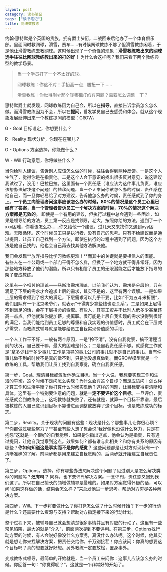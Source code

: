 ```yaml
---
layout: post
category: 读书笔记
tags: ["读书笔记"]
title: 高绩效教练
---
```


约翰·惠特默是个英国的贵族，拥有爵士头衔，二战回来后他办了一个体育俱乐部。里面同时教网球，滑雪，赛车……有时候网球教练不够了但滑雪教练闲着，于是他让滑雪教练去教网球。这时候出现了一个奇怪的现象：**滑雪教练教出来的网球选手往往比网球教练教出来的打的好！** 为什么会这样呢？我们来看下两个教练典型的教学场景。

> 当一个学员打了一个不太好的球。
>
> 网球教练：你这不对！手抬高一点，腰扭一下……
>
> 滑雪教练：你觉得刚才那个球哪里打的有问题？需要怎么调整一下？

惠特默爵士就发现，网球教练因为自己会，所以在**指导**，直接告诉学员怎么怎么做。而滑雪教练因为不会，所以在**提问**，启发学员自己去感受和体会。就从这个现象发展延伸出来一个教练提问的模型：GROW。

G - Goal 目标设定，你想要什么？

R - Reality 现状分析，你现在在哪儿？

O - Options 方案选择，你能做什么？

W - Will 行动意愿，你将做些什么？

当你给别人建议，告诉别人应该怎么做的时候，往往会得到两种反馈。一是这个人生气了，觉得你是在指责他。二是这个人会下意识的找出很多反对意见，说这建议我试过了，没用！巴拉巴拉。这里面有一个责任感（谁应该为这件事儿负责，谁应该想办法解决这个问题）的转移问题。当一个人来问你该怎么办的时候，责任感在他自己，而一旦你轻易给了对方建议，告诉他怎么办的时候，责任感就到了你的身上。**一个员工向管理者问这事应该怎么办的时候，80%的情况是这个员工心里已经有了答案，当一个管理者告诉员工一个解决方案的时候，70%的情况这个解决方案都是无效的。** 即使是一个有用的建议，但执行过程中总会遇到一些困难，如果是领导给的方法，员工第一反应是找领导，老大，按照你给的方法，遇到了一个xxx困难，你看该怎么办……你又给他一个建议，过几天又来找你又遇到yyy困难。无限循环。这个时候员工只是执行者，没有自己的思考。只有不给建议而是通过提问，让员工自己找到一个方法，即使在执行的过程中遇到了问题，因为这个方法是他自己找的，他也会自己再去找其他方法解决他。

我们会发现**放弃指导比学习教练更难！**而其中的关键就是要相信人的潜能。有些人在一个公司或一个部门干得不怎么样，但换了一个地方就干得非常好，因为那些地方释放了他们的潜能。所以只有相信了员工的无限潜能之后才能放下指导的架子变成教练。

这里有一个相关的理论——马斯洛需求理论，以前我们认为，需求是分层的，只有满足了下层的需求才会追求上层的需求，其实不是的，这里有两个误解。一是如果上层的需求得到了极大的满足，下层需求可以几乎不要，比如“不为五斗米折腰”，我们团队有一个北京老爷们，就表示“干得爽少拿些钱也没关系”。二是如果上层得不到满足的话，会在下层拼命的索取。有些人，其实工资并不比别人低多少甚至还高一点点。但他就和你提加薪，提离职。很可能是上层自我实现的需求没得到很好的满足，当我们能给到员工足够的尊重和自我实现的价值感时，员工就会在下层减少需求，而教练式辅导就是能够给员工自我实现价值感的手段。

一个人工作干不好，一般有两个原因，一是“拎不清”，没有自我觉察，搞不清楚当前的状况，自己要干嘛，最大的困难是什么；二是自我责任感不够。就感觉工作就是“拿多少钱干多少事儿”工作是领导的事儿公司的事儿就不是自己的事儿。当有件事儿做不到的时候不是真的做不到，只是他没想真做到。而GROW模型就是一个教练的工具，帮助我们让员工找到自我察觉，确立自我责任感。

第一步，Goal。理清目标或激发他确立目标。当一个人说，我想要实现工作和生活的平衡。这个时候不是问怎么实现？为什么会有这个目标？而是应该问：怎么样才算工作和生活平衡？你打算什么时候实现他？这样的问题，让目标变得更清晰和具体。这里有一个特别要注意的问题，就是**一定不要评价这个目标**。一旦评价，责任感就会到教练身上，这场教练就失败了。还有就是，就算一个目标不靠谱，最后被教练的人自己意识到目标不靠谱进而调整或放弃了这个目标，也是教练成功的标志。

第二步，Reality。关于现状的问题有这些：现状是什么？那些事儿让你很心烦？**你都做过哪些努力？**甚至有些人想了想会说“我好像也没做什么努力，只是在抱怨”这就是一个很好的自我觉察，如果是你指出这点，他会认为是指责，只有通过提问，让他自我觉察到这点。效果如何？都有谁与此相关？和你有关系的原因有哪些？**你如何知道这是事实而不是你的感觉？** 这些问题都是让对方对现状有一个清晰准确的了解。前两步都是用来建立自我觉察的，后两步就开始建立自我责任了。

第三步，Options。选择。你有哪些办法来解决这个问题？见过别人是怎么解决类似的问题吗？**还有吗？** 同样，也不要评判解决方案。一旦评判，责任感又回到我们这了。所以在自己擅长的领域做辅导是最难的。如果对方案觉得怀疑的话，可以问“如果这样做的话，结果会怎么样？”来启发他进一步思考。帮助对方穷尽各种解决方案。

第四步，Will。下一步将要做什么？你打算怎么做？什么时候开始？下一步的行动是什么？还需要什么资源与支持？帮助对方指定接下来的行动计划。

整个过程下来，被辅导自己就会想清楚很多事情并且有对应的行动了。这里有一些常见陷阱，最大的就是“介入”，前面两次提到不要评判。在第三步，Options找行动方案的时候，有人会说好像没什么方案呢，真没什么办法呢。这个时候，他其实就是想让你来找解决方案，把责任交给你。千万别接茬！你应该问：你真的想要这个目标吗？真的想要就好好想。另外教练一定要放松，置身事外。

变成教练式领导，最简单的开始就是，当一个员工来问你：这事儿应该怎么办的时候。你回答一句：“你觉得呢？”。这就是一个非常好的开始了。






